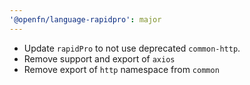 ```yaml
---
'@openfn/language-rapidpro': major
---
```


- Update `rapidPro` to not use deprecated `common-http`.
- Remove support and export of `axios`
- Remove export of `http` namespace from `common`
